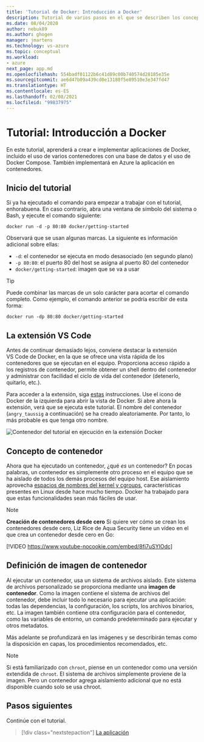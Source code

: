 ```yaml
---
title: 'Tutorial de Docker: Introducción a Docker'
description: Tutorial de varios pasos en el que se describen los conceptos básicos sobre cómo trabajar con Docker con Visual Studio Code.
ms.date: 08/04/2020
author: nebuk89
ms.author: ghogen
manager: jmartens
ms.technology: vs-azure
ms.topic: conceptual
ms.workload:
- azure
next_page: app.md
ms.openlocfilehash: 554badf01122b6c41d89c00b740574d28185e35e
ms.sourcegitcommit: ae6d47b09a439cd0e13180f5e89510e3e347fd47
ms.translationtype: HT
ms.contentlocale: es-ES
ms.lasthandoff: 02/08/2021
ms.locfileid: "99837975"
---
```

# <a name="tutorial-get-started-with-docker"></a>Tutorial: Introducción a Docker

En este tutorial, aprenderá a crear e implementar aplicaciones de Docker, incluido el uso de varios contenedores con una base de datos y el uso de Docker Compose. También implementará en Azure la aplicación en contenedores.

## <a name="start-the-tutorial"></a>Inicio del tutorial

Si ya ha ejecutado el comando para empezar a trabajar con el tutorial, enhorabuena.  En caso contrario, abra una ventana de símbolo del sistema o Bash, y ejecute el comando siguiente:

```cli
docker run -d -p 80:80 docker/getting-started
```

Observará que se usan algunas marcas. La siguiente es información adicional sobre ellas:

- `-d`: el contenedor se ejecuta en modo desasociado (en segundo plano)
- `-p 80:80`: el puerto 80 del host se asigna al puerto 80 del contenedor
- `docker/getting-started`: imagen que se va a usar

> [!TIP]
> Puede combinar las marcas de un solo carácter para acortar el comando completo.
> Como ejemplo, el comando anterior se podría escribir de esta forma:
>
> ```cli
> docker run -dp 80:80 docker/getting-started
> ```

## <a name="the-vs-code-extension"></a>La extensión VS Code

Antes de continuar demasiado lejos, conviene destacar la extensión VS Code de Docker, en la que se ofrece una vista rápida de los contenedores que se ejecutan en el equipo. Proporciona acceso rápido a los registros de contenedor, permite obtener un shell dentro del contenedor y administrar con facilidad el ciclo de vida del contenedor (detenerlo, quitarlo, etc.).

Para acceder a la extensión, siga [estas](https://code.visualstudio.com/docs/containers/overview) instrucciones. Use el icono de Docker de la izquierda para abrir la vista de Docker. Si abre ahora la extensión, verá que se ejecuta este tutorial. El nombre del contenedor (`angry_taussig` a continuación) se ha creado aleatoriamente. Por tanto, lo más probable es que tenga otro nombre.

![Contenedor del tutorial en ejecución en la extensión Docker](media/vs-tutorial-in-extension.png)

## <a name="what-is-a-container"></a>Concepto de contenedor

Ahora que ha ejecutado un contenedor, ¿qué *es* un contenedor? En pocas palabras, un contenedor es simplemente otro proceso en el equipo que se ha aislado de todos los demás procesos del equipo host. Ese aislamiento aprovecha [espacios de nombres del kernel y cgroups](https://medium.com/@saschagrunert/demystifying-containers-part-i-kernel-space-2c53d6979504), características presentes en Linux desde hace mucho tiempo. Docker ha trabajado para que estas funcionalidades sean más fáciles de usar.

> [!NOTE]
> **Creación de contenedores desde cero** Si quiere ver cómo se crean los contenedores desde cero, Liz Rice de Aqua Security tiene un vídeo en el que crea un contenedor desde cero en Go:
>
> [!VIDEO https://www.youtube-nocookie.com/embed/8fi7uSYlOdc]

## <a name="what-is-a-container-image"></a>Definición de imagen de contenedor

Al ejecutar un contenedor, usa un sistema de archivos aislado. Este sistema de archivos personalizado se proporciona mediante una **imagen de contenedor**. Como la imagen contiene el sistema de archivos del contenedor, debe incluir todo lo necesario para ejecutar una aplicación: todas las dependencias, la configuración, los scripts, los archivos binarios, etc. La imagen también contiene otra configuración para el contenedor, como las variables de entorno, un comando predeterminado para ejecutar y otros metadatos.

Más adelante se profundizará en las imágenes y se describirán temas como la disposición en capas, los procedimientos recomendados, etc.

> [!NOTE]
> Si está familiarizado con `chroot`, piense en un contenedor como una versión extendida de `chroot`. El sistema de archivos simplemente proviene de la imagen. Pero un contenedor agrega aislamiento adicional que no está disponible cuando solo se usa chroot.

## <a name="next-steps"></a>Pasos siguientes

Continúe con el tutorial.

> [!div class="nextstepaction"]
> [La aplicación](your-application.md)
